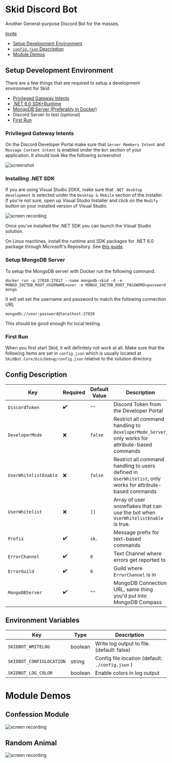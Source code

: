 # Skid Discord Bot
Another General-purpose Discord Bot for the masses.

[Invite](https://discord.com/oauth2/authorize?client_id=1067393803427790929&scope=bot&permissions=415471496311)

- [Setup Development Environment](#setup-development-environment)
- [`config.json` Description](#config-description)
- [Module Demos](#module-demos)

## Setup Development Environment

There are a few things that are required to setup a development environment for Skid
- [Privileged Gateway Intents](#privileged-gateway-intents)
- [.NET 6.0 SDK+Runtime](#installing-net-sdk)
- [MongoDB Server (Preferably in Docker)](#setup-mongodb-server)
- Discord Server to test (optional)
- [First Run](#first-run)

### Privileged Gateway Intents
On the Discord Developer Portal make sure that `Server Members Intent` and `Message Content Intent` is enabled under the `Bot` section of your application. It should look like the following screenshot

![screenshot](https://res.kate.pet/upload/f8da69ab-1d8b-4b95-9f4c-541b8bee953f/firefox_rhTUUBcWwc.png)

### Installing .NET SDK
If you are using Visual Studio 20XX, make sure that `.NET desktop development` is selected under the `Desktop & Mobile` section of the installer. If you're not sure, open up Visual Studio Installer and click on the `Modify` button on your installed version of Visual Studio.

![screen recording](https://res.kate.pet/upload/fa204728-ccf1-4a6e-8f70-abf120eb5c49/setup_18x4FGb9x3.gif)

Once you've installed the .NET SDK you can launch the Visual Studio solution.

On Linux machines, install the runtime and SDK packages for .NET 6.0 package through Microsoft's Repository. See [this guide](https://learn.microsoft.com/en-us/dotnet/core/install/linux).

### Setup MongoDB Server
To setup the MongoDB server with Docker run the following command.

```
docker run -p 27020:27017 --name mongodb-skid -d -e MONGO_INITDB_ROOT_USERNAME=user -e MONGO_INITDB_ROOT_PASSWORD=password mongo
```

It will set set the username and password to match the following connection URL
```
mongodb://user:password@localhost:27020
```

This should be good enough for local testing.

### First Run

When you first start Skid, it will definitely not work at all. Make sure that the following items are set in `config.json` which is usually located at `SkidBot.Core/bin/Debug/config.json` relative to the solution directory.

## Config Description
| Key | Required | Default Value | Description |
| --- | -------- | ------------- | ----------- |
| `DiscordToken` | ✔️ | `""` | Discord Token from the Developer Portal |
| `DeveloperMode` | ❌ | `false` | Restrict all command handling to `DeveloperMode_Server`, only works for attribute-based commands |
| `UserWhitelistEnable` | ❌ | `false` | Restrict all command handling to users defined in `UserWhitelist`, only works for attribute-based commands |
| `UserWhitelist` | ❌ | `[]` | Array of user snowflakes that can use the bot when `UserWhitelistEnable` is true.
| `Prefix` | ✔️ | `sk.` | Message prefix for text-based commands |
| `ErrorChannel` | ✔️ | `0` | Text Channel where errors get reported to |
| `ErrorGuild` | ✔️ | `0` | Guild where `ErrorChannel` is in |
| `MongoDBServer` | ✔️ | `""` | MongoDB Connection URL, same thing you'd put into MongoDB Compass |

## Environment Variables
| Key | Type | Description |
| --- | ---- | ----------- |
| `SKIDBOT_WRITELOG` | boolean | Write log output to file. (default: false) |
| `SKIDBOT_CONFIGLOCATION` | string | Config file location (default: `./config.json` ) |
| `SKIDBOT_LOG_COLOR` | boolean | Enable colors in log output |

# Module Demos
## Confession Module
![screen recording](https://res.kate.pet/upload/03bcb777-911d-4774-9454-523b3b238267/DiscordCanary_S5Wm6jtwOd.gif)
## Random Animal
![screen recording](https://res.kate.pet/upload/fd22bbc7-2ec1-4f71-9b28-bf23c0aafdca/DiscordCanary_y05soKK3fv.gif)
